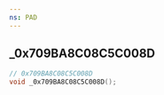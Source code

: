```yaml
---
ns: PAD
---
```

## _0x709BA8C08C5C008D

```c
// 0x709BA8C08C5C008D
void _0x709BA8C08C5C008D();
```

